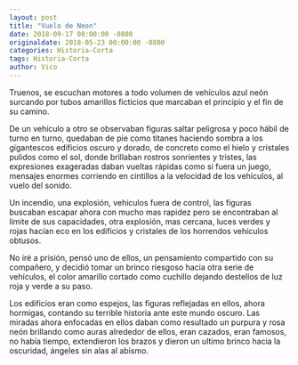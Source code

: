 ```yaml
---
layout: post
title: "Vuelo de Neon"
date: 2018-09-17 00:00:00 -0800
originaldate: 2018-05-23 00:00:00 -0800
categories: Historia-Corta
tags: Historia-Corta
author: Vico
---
```


Truenos, se escuchan motores a todo volumen de vehículos azul neón
surcando por tubos amarillos ficticios que marcaban el principio y el
fin de su camino.

De un vehículo a otro se observaban figuras saltar peligrosa y poco
hábil de turno en turno, quedaban de pie como titanes haciendo sombra a
los gigantescos edificios oscuro y dorado, de concreto como el hielo y
cristales pulidos como el sol, donde brillaban rostros sonrientes y
tristes, las expresiones exageradas daban vueltas rápidas como si fuera
un juego, mensajes enormes corriendo en cintillos a la velocidad de los
vehículos, al vuelo del sonido.

Un incendio, una explosión, vehículos fuera de control, las figuras
buscaban escapar ahora con mucho mas rapidez pero se encontraban al
limite de sus capacidades, otra explosión, mas cercana, luces verdes y
rojas hacían eco en los edificios y cristales de los horrendos vehículos
obtusos.

No iré a prisión, pensó uno de ellos, un pensamiento compartido con su
compañero, y decidió tomar un brinco riesgoso hacia otra serie de
vehículos, el color amarillo cortado como cuchillo dejando destellos de
luz roja y verde a su paso.

Los edificios eran como espejos, las figuras reflejadas en ellos, ahora
hormigas, contando su terrible historia ante este mundo oscuro. Las
miradas ahora enfocadas en ellos daban como resultado un purpura y rosa
neón brillando como auras alrededor de ellos, eran cazados, eran
famosos, no había tiempo, extendieron los brazos y dieron un ultimo
brinco hacia la oscuridad, ángeles sin alas al abismo.
